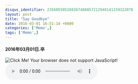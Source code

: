 ```yaml
---
disqus_identifier: 235605505269267488857212946141159322078
layout: post
title: "Say Goodbye"
date: 2016-03-01 16:51:14 +0800
categories: ['Memo',]
tags: ['Memo',]
---
```

#### 2016年03月01日.卒

<img id="screenshot" onclick="loadScreenshot()" alt="Click Me!" />
<script>
<!--
    function loadScreenshot() {
        var img = document.getElementById("screenshot");
        img.src = "/assets/images/screenshot_201603011651.jpg";
        img.onclick = null;
    }
//--> 
</script>
<noscript>Your browser does not support JavaScript!</noscript>

<audio controls autoplay loop>
  <source src="http://audio.xmcdn.com/group12/M08/1D/B7/wKgDW1V5DJPRIyOlACvjAZAdmlg907.m4a" type="audio/mpeg">
Your browser does not support the audio element.
</audio>

